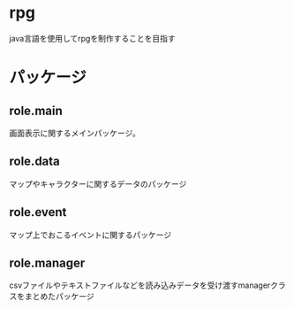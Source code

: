 # rpg
java言語を使用してrpgを制作することを目指す

# パッケージ
## role.main
画面表示に関するメインパッケージ。

## role.data
マップやキャラクターに関するデータのパッケージ

## role.event
マップ上でおこるイベントに関するパッケージ

## role.manager
csvファイルやテキストファイルなどを読み込みデータを受け渡すmanagerクラスをまとめたパッケージ
